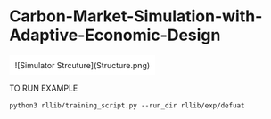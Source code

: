# Carbon-Market-Simulation-with-Adaptive-Economic-Design

<div style="background-color: white; display: inline-block; padding: 10px;">
  ![Simulator Strcuture](Structure.png)
</div>

TO RUN EXAMPLE
```
python3 rllib/training_script.py --run_dir rllib/exp/defuat
```
